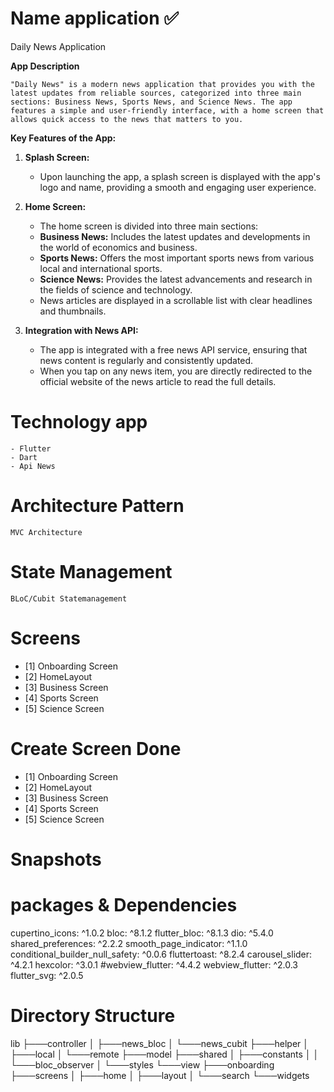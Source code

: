 # Name application ✅
   Daily News Application

**App Description**

    "Daily News" is a modern news application that provides you with the latest updates from reliable sources, categorized into three main sections: Business News, Sports News, and Science News. The app features a simple and user-friendly interface, with a home screen that allows quick access to the news that matters to you.

**Key Features of the App:**

1. **Splash Screen:**
    - Upon launching the app, a splash screen is displayed with the app's logo and name, providing a smooth and engaging user experience.

2. **Home Screen:**
    - The home screen is divided into three main sections:
     - **Business News:** Includes the latest updates and developments in the world of economics and business.
     - **Sports News:** Offers the most important sports news from various local and international sports.
     - **Science News:** Provides the latest advancements and research in the fields of science and technology.
     - News articles are displayed in a scrollable list with clear headlines and thumbnails.

3. **Integration with News API:**
   - The app is integrated with a free news API service, ensuring that news content is regularly and consistently updated.
   - When you tap on any news item, you are directly redirected to the official website of the news article to read the full details.

# Technology app
    - Flutter
    - Dart 
    - Api News 

# Architecture Pattern
    MVC Architecture 

# State Management
    BLoC/Cubit Statemanagement

# Screens
- [1] Onboarding Screen
- [2] HomeLayout
- [3] Business Screen
- [4] Sports Screen
- [5] Science Screen


# Create Screen Done
- [1] Onboarding Screen
- [2] HomeLayout
- [3] Business Screen
- [4] Sports Screen
- [5] Science Screen


# Snapshots


# packages & Dependencies
  cupertino_icons: ^1.0.2
  bloc: ^8.1.2
  flutter_bloc: ^8.1.3
  dio: ^5.4.0
  shared_preferences: ^2.2.2
  smooth_page_indicator: ^1.1.0
  conditional_builder_null_safety: ^0.0.6
  fluttertoast: ^8.2.4
  carousel_slider: ^4.2.1
  hexcolor: ^3.0.1
  #webview_flutter: ^4.4.2
  webview_flutter: ^2.0.3
  flutter_svg: ^2.0.5

# Directory Structure
   lib
   ├───controller
   │   ├───news_bloc
   │   └───news_cubit
   ├───helper
   │   ├───local
   │   └───remote
   ├───model
   ├───shared
   │   ├───constants
   │   │   └───bloc_observer
   │   └───styles
   └───view
       ├───onboarding
       ├───screens
       │   ├───home
       │   ├───layout
       │   └───search
       └───widgets
